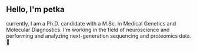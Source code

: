 ## Hello, I'm petka

currently, I am a Ph.D. candidate with a M.Sc. in Medical Genetics and Molecular Diagnostics. I'm working in the field of neuroscience and performing and analyzing next-generation sequencing and proteomics data. 🧠
